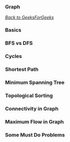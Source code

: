 ### Graph

[_Back to GeeksForGeeks_](../readme.md)

### Basics
### BFS vs DFS
### Cycles
### Shortest Path
### Minimum Spanning Tree
### Topological Sorting
### Connectivity in Graph
### Maximum Flow in Graph
### Some Must Do Problems
